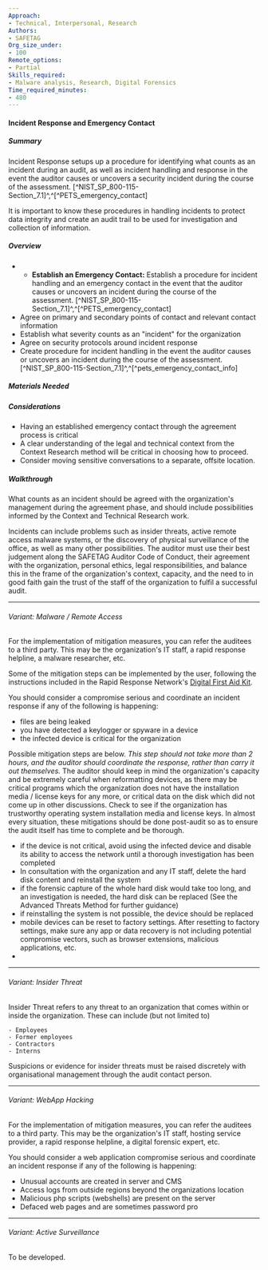 ```yaml
---
Approach:
- Technical, Interpersonal, Research
Authors:
- SAFETAG
Org_size_under:
- 100
Remote_options:
- Partial
Skills_required:
- Malware analysis, Research, Digital Forensics
Time_required_minutes:
- 480
---
```


#### Incident Response and Emergency Contact

##### Summary
Incident Response setups up a procedure for identifying what counts as an incident during an audit, as well as incident handling and response in the event the auditor causes or uncovers a security incident during the course of the assessment. [^NIST_SP_800-115-Section_7.1]^,^[^PETS_emergency_contact]

It is important to know these procedures in handling incidents to protect data integrity and create an audit trail to be used for investigation and collection of information.

##### Overview

 * * **Establish an Emergency Contact:** Establish a procedure for incident handling and an emergency contact in the event that the auditor causes or uncovers an incident during the course of the assessment. [^NIST_SP_800-115-Section_7.1]^,^[^PETS_emergency_contact]
 * Agree on primary and secondary points of contact and relevant contact information
 * Establish what severity counts as an "incident" for the organization
 * Agree on security protocols around incident response
 * Create procedure for incident handling in the event the auditor causes or uncovers an incident during the course of the assessment. [^NIST_SP_800-115-Section_7.1]^,^[^pets_emergency_contact_info]

##### Materials Needed

##### Considerations

* Having an established emergency contact through the agreement process is critical
* A clear understanding of the legal and technical context from the Context Research method will be critical in choosing how to proceed.
* Consider moving sensitive conversations to a separate, offsite location.

##### Walkthrough

What counts as an incident should be agreed with the organization's management during the agreement phase, and should include possibilities informed by the Context and Technical Research work.

Incidents can include problems such as insider threats, active remote access malware systems, or the discovery of physical surveillance of the office, as well as many other possibilities.  The auditor must use their best judgement along the SAFETAG Auditor Code of Conduct, their agreement with the organization, personal ethics, legal responsibilities, and balance this in the frame of the organization's context, capacity, and the need to in good faith gain the trust of the staff of the organization to fulfil a successful audit.

___

###### Variant: Malware / Remote Access



For the implementation of mitigation measures, you can refer the auditees to a third party. This may be the organization's IT staff, a rapid response helpline, a malware researcher, etc.

Some of the mitigation steps can be implemented by the user, following the instructions included in the Rapid Response Network's [Digital First Aid Kit](https://digitalfirstaid.org/en/topics/device-acting-suspiciously/).

You should consider a compromise serious and coordinate an incident response if any of the following is happening:

- files are being leaked
- you have detected a keylogger or spyware in a device
- the infected device is critical for the organization

Possible mitigation steps are below. *This step should not take more than 2 hours, and the auditor should coordinate the response, rather than carry it out themselves.* The auditor should keep in mind the organization's capacity and be extremely careful when reformatting devices, as there may be critical programs which the organization does not have the installation media / license keys for any more, or critical data on the disk which did not come up in other discussions. Check to see if the organization has trustworthy operating system installation media and license keys. In almost every situation, these mitigations should be done post-audit so as to ensure the audit itself has time to complete and be thorough.

- if the device is not critical, avoid using the infected device and disable its ability to access the network until a thorough investigation has been completed
- In consultation with the organization and any IT staff, delete the hard disk content and reinstall the system
- if the forensic capture of the whole hard disk would take too long, and an investigation is needed, the hard disk can be replaced (See the Advanced Threats Method for further guidance)
- if reinstalling the system is not possible, the device should be replaced
- mobile devices can be reset to factory settings. After resetting to factory settings, make sure any app or data recovery is not including potential compromise vectors, such as browser extensions, malicious applications, etc.
-
___

###### Variant: Insider Threat

Insider Threat refers to any threat to an organization that comes within or inside the organization.
These can include (but not limited to)

    - Employees
    - Former employees
    - Contractors
    - Interns

Suspicions or evidence for insider threats must be raised discretely with organisational management through the audit contact person.
___

###### Variant: WebApp Hacking

For the implementation of mitigation measures, you can refer the auditees to a third party. This may be the organization's IT staff, hosting service provider, a rapid response helpline, a digital forensic expert, etc.

You should consider a web application compromise serious and coordinate an incident response if any of the following is happening:

- Unusual accounts are created in server and CMS
- Access logs from outside regions beyond the organizations location
- Malicious php scripts (webshells) are present on the server
- Defaced web pages and are sometimes password pro

___
###### Variant: Active Surveillance


To be developed.

